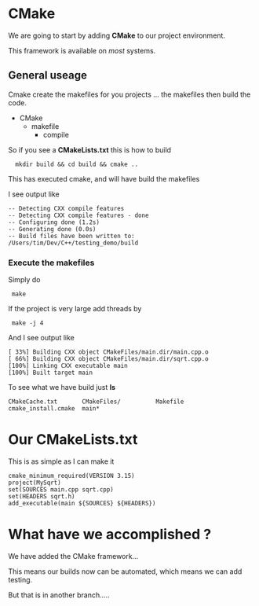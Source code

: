 # CMake 

We are going to start by adding **CMake** to our project environment.

This framework is available on *most* systems.

## General useage 

Cmake create the makefiles for you projects ... the makefiles then build the code.

  - CMake
    - makefile
      - compile

So if you see a **CMakeLists.txt** this is how to build 

      mkdir build && cd build && cmake ..

This has executed cmake, and will have build the makefiles

I see output like


```text
-- Detecting CXX compile features
-- Detecting CXX compile features - done
-- Configuring done (1.2s)
-- Generating done (0.0s)
-- Build files have been written to: /Users/tim/Dev/C++/testing_demo/build
```


### Execute the makefiles

Simply do

     make 
     
If the project is very large add threads by

     make -j 4 
     
And I see output like 

```text
[ 33%] Building CXX object CMakeFiles/main.dir/main.cpp.o
[ 66%] Building CXX object CMakeFiles/main.dir/sqrt.cpp.o
[100%] Linking CXX executable main
[100%] Built target main
```

To see what we have build just **ls** 

```text
CMakeCache.txt       CMakeFiles/          Makefile             cmake_install.cmake  main*
```

     
# Our CMakeLists.txt 

This is as simple as I can make it 

```make
cmake_minimum_required(VERSION 3.15)
project(MySqrt)
set(SOURCES main.cpp sqrt.cpp)
set(HEADERS sqrt.h)
add_executable(main ${SOURCES} ${HEADERS})
```

# What have we accomplished ?

We have added the CMake framework... 

This means our builds now can be automated, which means we can add testing.

But that is in another branch..... 